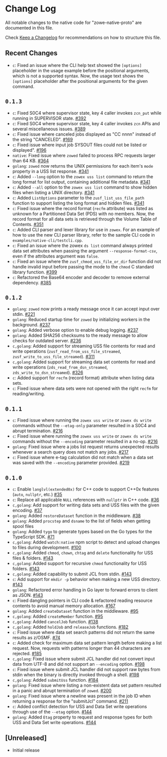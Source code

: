 # Change Log

All notable changes to the native code for "zowe-native-proto" are documented in this file.

Check [Keep a Changelog](http://keepachangelog.com/) for recommendations on how to structure this file.

## Recent Changes

- `c`: Fixed an issue where the CLI help text showed the `[options]` placeholder in the usage example before the positional arguments, which is not a supported syntax. Now, the usage text shows the `[options]` placeholder after the positional arguments for the given command.

## `0.1.3`

- `c`: Fixed S0C4 where supervisor state, key 4 caller invokes `zcn_put` while running in SUPERVISOR state. [#392](https://github.com/zowe/zowe-native-proto/issues/392)
- `c`: Fixed S0C4 where supervisor state, key 4 caller invokes `zcn` APIs and several miscellaneous issues. [#389](https://github.com/zowe/zowe-native-proto/issues/389)
- `c`: Fixed issue where canceled jobs displayed as "CC nnnn" instead of the string "CANCELED". [#169](https://github.com/zowe/zowe-native-proto/issues/169)
- `c`: Fixed issue where input job SYSOUT files could not be listed or displayed". [#196](https://github.com/zowe/zowe-native-proto/issues/196)
- `native`: Fixed issue where `zowed` failed to process RPC requests larger than 64 KB. [#364](https://github.com/zowe/zowe-native-proto/pull/364)
- `golang`: `zowed` now returns the UNIX permissions for each item's `mode` property in a USS list response. [#341](https://github.com/zowe/zowe-native-proto/pull/341)
- `c`: Added `--long` option to the `zowex uss list` command to return the long format for list output, containing additional file metadata. [#341](https://github.com/zowe/zowe-native-proto/pull/341)
- `c`: Added `--all` option to the `zowex uss list` command to show hidden files when listing a UNIX directory. [#341](https://github.com/zowe/zowe-native-proto/pull/341)
- `c`: Added `ListOptions` parameter to the `zusf_list_uss_file_path` function to support listing the long format and hidden files. [#341](https://github.com/zowe/zowe-native-proto/pull/341)
- `c`: Fixed issue where the record format (`recfm` attribute) was listed as unknown for a Partitioned Data Set (PDS) with no members. Now, the record format for all data sets is retrieved through the Volume Table of Contents. [#351](https://github.com/zowe/zowe-native-proto/pull/351)
- `c`: Added CLI parser and lexer library for use in `zowex`. For an example of how to use the new CLI parser library, refer to the sample CLI code in `examples/native-cli/testcli.cpp`.
- `c`: Fixed an issue where the zowex `ds list` command always printed data set attributes when passing the argument `--response-format-csv`, even if the attributes argument was `false`.
- `c`: Fixed an issue where the `zusf_chmod_uss_file_or_dir` function did not handle invalid input before passing the mode to the `chmod` C standard library function. [#399](https://github.com/zowe/zowe-native-proto/pull/399)
- `c`: Refactored the Base64 encoder and decoder to remove external dependency. [#385](https://github.com/zowe/zowe-native-proto/issues/385)

## `0.1.2`

- `golang`: `zowed` now prints a ready message once it can accept input over stdin. [#221](https://github.com/zowe/zowe-native-proto/pull/221)
- `golang`: Reduced startup time for `zowed` by initializing workers in the background. [#237](https://github.com/zowe/zowe-native-proto/pull/237)
- `golang`: Added verbose option to enable debug logging. [#237](https://github.com/zowe/zowe-native-proto/pull/237)
- `golang`: Added SHA256 checksums to the ready message to allow checks for outdated server. [#236](https://github.com/zowe/zowe-native-proto/pull/236)
- `c,golang`: Added support for streaming USS file contents for read and write operations (`zusf_read_from_uss_file_streamed`, `zusf_write_to_uss_file_streamed`). [#311](https://github.com/zowe/zowe-native-proto/pull/311)
- `c,golang`: Added support for streaming data set contents for read and write operations (`zds_read_from_dsn_streamed`, `zds_write_to_dsn_streamed`). [#326](https://github.com/zowe/zowe-native-proto/pull/326)
- `c`: Added support for `recfm` (record format) attribute when listing data sets.
- `c`: Fixed issue where data sets were not opened with the right `recfm` for reading/writing.

## `0.1.1`

- `c`: Fixed issue where running the `zowex uss write` or `zowex ds write` commands without the `--etag-only` parameter resulted in a S0C4 and abrupt termination. [#216](https://github.com/zowe/zowe-native-proto/pull/216)
- `c`: Fixed issue where running the `zowex uss write` or `zowex ds write` commands without the `--encoding` parameter resulted in a no-op. [#216](https://github.com/zowe/zowe-native-proto/pull/216)
- `golang`: Fixed issue where a jobs list request returns unexpected results whenever a search query does not match any jobs. [#217](https://github.com/zowe/zowe-native-proto/pull/217)
- `c`: Fixed issue where e-tag calculation did not match when a data set was saved with the `--encoding` parameter provided. [#219](https://github.com/zowe/zowe-native-proto/pull/219)

## `0.1.0`

- `c`: Enable `langlvl(extended0x)` for C++ code to support C++0x features (`auto`, `nullptr`, etc.) [#35](https://github.com/zowe/zowe-native-proto/pull/35)
- `c`: Replace all applicable `NULL` references with `nullptr` in C++ code. [#36](https://github.com/zowe/zowe-native-proto/pull/36)
- `c,golang`: Add support for writing data sets and USS files with the given encoding. [#37](https://github.com/zowe/zowe-native-proto/pull/37)
- `golang`: Added `restoreDataset` function in the middleware. [#38](https://github.com/zowe/zowe-native-proto/pull/38)
- `golang`: Added `procstep` and `dsname` to the list of fields when getting spool files
- `golang`: Added `tygo` to generate types based on the Go types for the TypeScript SDK. [#71](https://github.com/zowe/zowe-native-proto/pull/71)
- `c,golang`: Added `watch:native` npm script to detect and upload changes to files during development. [#100](https://github.com/zowe/zowe-native-proto/pull/100)
- `c,golang`: Added `chmod`, `chown`, `chtag` and `delete` functionality for USS files & folders. [#143](https://github.com/zowe/zowe-native-proto/pull/143)
- `c,golang`: Added support for recursive `chmod` functionality for USS folders. [#143](https://github.com/zowe/zowe-native-proto/pull/143)
- `c,golang`: Added capability to submit JCL from stdin. [#143](https://github.com/zowe/zowe-native-proto/pull/143)
- `c`: Add support for `mkdir -p` behavior when making a new USS directory. [#143](https://github.com/zowe/zowe-native-proto/pull/143)
- `golang`: Refactored error handling in Go layer to forward errors to client as JSON. [#143](https://github.com/zowe/zowe-native-proto/pull/143)
- `c`: Fixed dangling pointers in CLI code & refactored reading resource contents to avoid manual memory allocation. [#167](https://github.com/zowe/zowe-native-proto/pull/167)
- `golang`: Added `createDataset` function in the middleware. [#95](https://github.com/zowe/zowe-native-proto/pull/95)
- `c,golang`: Added `createMember` function. [#95](https://github.com/zowe/zowe-native-proto/pull/95)
- `c,golang`: Added `cancelJob` function. [#138](https://github.com/zowe/zowe-native-proto/pull/138)
- `c,golang`: Added `holdJob` and `releaseJob` functions. [#182](https://github.com/zowe/zowe-native-proto/pull/182)
- `c`: Fixed issue where data set search patterns did not return the same results as z/OSMF. [#74](https://github.com/zowe/zowe-native-proto/issues/74)
- `c`: Added check for maximum data set pattern length before making a list request. Now, requests with patterns longer than 44 characters are rejected. [#185](https://github.com/zowe/zowe-native-proto/pull/185)
- `c,golang`: Fixed issue where submit JCL handler did not convert input data from UTF-8 and did not support an `--encoding` option. [#198](https://github.com/zowe/zowe-native-proto/pull/198)
- `c`: Fixed issue where submit JCL handler did not support raw bytes from stdin when the binary is directly invoked through a shell. [#198](https://github.com/zowe/zowe-native-proto/pull/198)
- `c,golang`: Added `submitUss` function. [#184](https://github.com/zowe/zowe-native-proto/pull/184)
- `golang`: Fixed issue where listing a non-existent data set pattern resulted in a panic and abrupt termination of `zowed`. [#200](https://github.com/zowe/zowe-native-proto/issues/200)
- `golang`: Fixed issue where a newline was present in the job ID when returning a response for the "submitJcl" command. [#211](https://github.com/zowe/zowe-native-proto/pull/211)
- `c`: Added conflict detection for USS and Data Set write operations through use of the `--etag` option. [#144](https://github.com/zowe/zowe-native-proto/issues/144)
- `golang`: Added `Etag` property to request and response types for both USS and Data Set write operations. [#144](https://github.com/zowe/zowe-native-proto/issues/144)

## [Unreleased]

- Initial release
